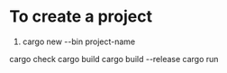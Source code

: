 # To create a project

1. cargo new --bin project-name

cargo check
cargo build
cargo build --release
cargo run